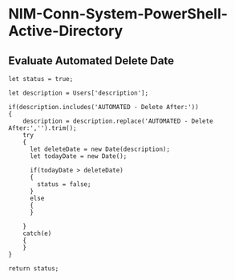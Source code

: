 # NIM-Conn-System-PowerShell-Active-Directory


## Evaluate Automated Delete Date
```
let status = true;

let description = Users['description'];

if(description.includes('AUTOMATED - Delete After:'))
{
	description = description.replace('AUTOMATED - Delete After:','').trim();
  	try
    {
      let deleteDate = new Date(description);
      let todayDate = new Date();

      if(todayDate > deleteDate)
      {
       	status = false;
      }
      else
      {
      }
      
    }
    catch(e)
    {
    }
}

return status;
```
